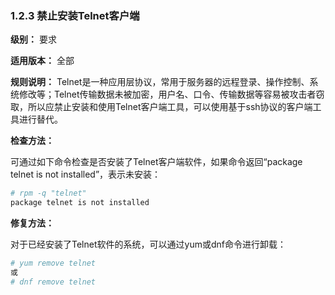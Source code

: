 ### 1.2.3 禁止安装Telnet客户端

**级别：** 要求

**适用版本：** 全部

**规则说明：** 
Telnet是一种应用层协议，常用于服务器的远程登录、操作控制、系统修改等；Telnet传输数据未被加密，用户名、口令、传输数据等容易被攻击者窃取，所以应禁止安装和使用Telnet客户端工具，可以使用基于ssh协议的客户端工具进行替代。

**检查方法：**

可通过如下命令检查是否安装了Telnet客户端软件，如果命令返回“package telnet is not installed”，表示未安装：

```bash
# rpm -q "telnet"
package telnet is not installed
```

**修复方法：**

对于已经安装了Telnet软件的系统，可以通过yum或dnf命令进行卸载：

```bash
# yum remove telnet
或
# dnf remove telnet
```
